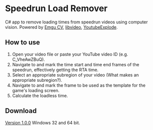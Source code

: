 # Speedrun Load Remover
C# app to remove loading times from speedrun videos using computer vision.
Powered by [Emgu CV](http://www.emgu.com), [libvideo](http://github.com/i3arnon/libvideo), [YoutubeExplode](http://github.com/Tyrrrz/YoutubeExplode).
## How to use
1. Open your video file or paste your YouTube video ID (e.g. C_VheAwZBuQ).
2. Navigate to and mark the time start and time end frames of the speedrun, effectively getting the RTA time.
3. Select an appropriate subregion of your video (What makes an appropriate subregion?).
4. Navigate to and mark the frame to be used as the template for the game's loading screen.
5. Calculate the loadless time.
## Download
[Version 1.0.0](https://github.com/nickbrick/SpeedrunLoadRemover/releases/tag/1.0.0)
Windows 32 and 64 bit.

